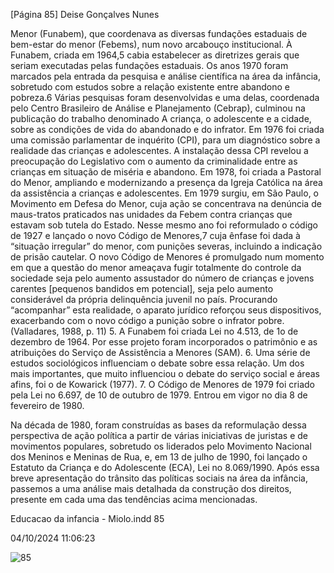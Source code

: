 [Página 85]
Deise Gonçalves Nunes

Menor (Funabem), que coordenava as diversas fundações estaduais
de bem-estar do menor (Febems), num novo arcabouço institucional.
À Funabem, criada em 1964,5 cabia estabelecer as diretrizes gerais que
seriam executadas pelas fundações estaduais.
Os anos 1970 foram marcados pela entrada da pesquisa e análise
científica na área da infância, sobretudo com estudos sobre a relação
existente entre abandono e pobreza.6 Várias pesquisas foram desenvolvidas e uma delas, coordenada pelo Centro Brasileiro de Análise
e Planejamento (Cebrap), culminou na publicação do trabalho denominado A criança, o adolescente e a cidade, sobre as condições de vida
do abandonado e do infrator. Em 1976 foi criada uma comissão parlamentar de inquérito (CPI), para um diagnóstico sobre a realidade das
crianças e adolescentes. A instalação dessa CPI revelou a preocupação
do Legislativo com o aumento da criminalidade entre as crianças em
situação de miséria e abandono.
Em 1978, foi criada a Pastoral do Menor, ampliando e modernizando a presença da Igreja Católica na área da assistência a crianças
e adolescentes. Em 1979 surgiu, em São Paulo, o Movimento em Defesa do Menor, cuja ação se concentrava na denúncia de maus-tratos
praticados nas unidades da Febem contra crianças que estavam sob
tutela do Estado. Nesse mesmo ano foi reformulado o código de 1927
e lançado o novo Código de Menores,7 cuja ênfase foi dada à “situação
irregular” do menor, com punições severas, incluindo a indicação de
prisão cautelar.
O novo Código de Menores é promulgado num momento
em que a questão do menor ameaçava fugir totalmente
do controle da sociedade seja pelo aumento assustador
do número de crianças e jovens carentes [pequenos
bandidos em potencial], seja pelo aumento considerável
da própria delinquência juvenil no país. Procurando
“acompanhar” esta realidade, o aparato jurídico reforçou
seus dispositivos, exacerbando com o novo código a
punição sobre o infrator pobre.
(Valladares, 1988, p. 11)
5. A Funabem foi criada Lei no 4.513,
de 1o de dezembro de 1964. Por
esse projeto foram incorporados o
patrimônio e as atribuições do Serviço
de Assistência a Menores (SAM).
6. Uma série de estudos sociológicos
influenciam o debate sobre essa
relação. Um dos mais importantes,
que muito influenciou o debate do
serviço social e áreas afins, foi o de
Kowarick (1977).
7. O Código de Menores de 1979 foi
criado pela Lei no 6.697, de 10 de
outubro de 1979. Entrou em vigor no
dia 8 de fevereiro de 1980.

Na década de 1980, foram construídas as bases da reformulação
dessa perspectiva de ação política a partir de várias iniciativas de juristas e de movimentos populares, sobretudo os liderados pelo Movimento Nacional dos Meninos e Meninas de Rua, e, em 13 de julho de
1990, foi lançado o Estatuto da Criança e do Adolescente (ECA), Lei no
8.069/1990.
Após essa breve apresentação do trânsito das políticas sociais na
área da infância, passemos a uma análise mais detalhada da construção dos direitos, presente em cada uma das tendências acima
mencionadas.


Educacao da infancia - Miolo.indd 85

04/10/2024 11:06:23

![85](./img/page_85-01.jpg)
